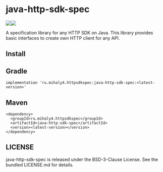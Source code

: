java-http-sdk-spec
=============

<a href='https://bintray.com/bupy7/http-sdk-spec/java-http-sdk-spec?source=watch' alt='Get automatic notifications about new "java-http-sdk-spec" versions'><img src='https://www.bintray.com/docs/images/bintray_badge_color.png'></a><a href='https://bintray.com/bupy7/http-sdk-spec/java-http-sdk-spec?source=watch' alt='Get automatic notifications about new "java-http-sdk-spec" versions'><img src='https://www.bintray.com/docs/images/bintray_badge_color.png'></a>

A specification library for any HTTP SDK on Java. This library provides basic interfaces to create own HTTP client for any API.

Install
-------

## Gradle

```
implementation 'ru.mihaly4.httpsdkspec:java-http-sdk-spec:<latest-version>'
```

## Maven

```
<dependency>
  <groupId>ru.mihaly4.httpsdkspec</groupId>
  <artifactId>java-http-sdk-spec</artifactId>
  <version><latest-version></version>
</dependency>
```

LICENSE
-------

java-http-sdk-spec is released under the BSD-3-Clause License. See the bundled LICENSE.md for details.
